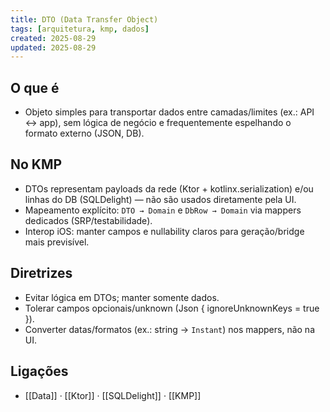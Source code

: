 ```yaml
---
title: DTO (Data Transfer Object)
tags: [arquitetura, kmp, dados]
created: 2025-08-29
updated: 2025-08-29
---
```


## O que é
- Objeto simples para transportar dados entre camadas/limites (ex.: API ↔ app), sem lógica de negócio e frequentemente espelhando o formato externo (JSON, DB).

## No KMP
- DTOs representam payloads da rede (Ktor + kotlinx.serialization) e/ou linhas do DB (SQLDelight) — não são usados diretamente pela UI.
- Mapeamento explícito: `DTO → Domain` e `DbRow → Domain` via mappers dedicados (SRP/testabilidade).
- Interop iOS: manter campos e nullability claros para geração/bridge mais previsível.

## Diretrizes
- Evitar lógica em DTOs; manter somente dados.
- Tolerar campos opcionais/unknown (Json { ignoreUnknownKeys = true }).
- Converter datas/formatos (ex.: string → `Instant`) nos mappers, não na UI.

## Ligações
- [[Data]] · [[Ktor]] · [[SQLDelight]] · [[KMP]]

